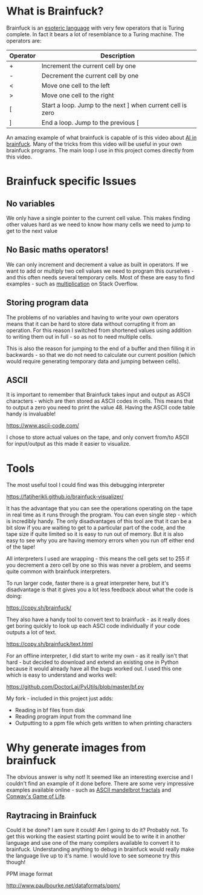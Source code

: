 # What is Brainfuck?

Brainfuck is an [esoteric language](https://esolangs.org/wiki/Brainfuck) with very few operators that is Turing complete. In fact it bears a lot of resemblance to a Turing machine. The operators are:

| Operator | Description |
--- | ---
|+|Increment the current cell by one|
|-|Decrement the current cell by one|
|<|Move one cell to the left|
|>|Move one cell to the right|
|\[|Start a loop. Jump to the next \] when current cell is zero|
|\]|End a loop. Jump to the previous \[|

An amazing example of what brainfuck is capable of is this video about [AI in brainfuck](https://www.youtube.com/watch?v=qK0vmuQib8Y). Many of the tricks from this video will be useful in your own brainfuck programs. The main loop I use in this project comes directly from this video.

# Brainfuck specific Issues

## No variables

We only have a single pointer to the current cell value. This makes finding other values hard as we need to know how many cells we need to jump to get to the next value

## No Basic maths operators!

We can only increment and decrement a value as built in operators. If we want to add or multiply two cell values we need to program this ourselves - and this often needs several temporary cells. Most of these are easy to find examples - such as [multiplication](
https://stackoverflow.com/questions/5165772/code-for-multiplying-two-one-digit-numbers-in-brainfuck) on Stack Overflow.

## Storing program data

The problems of no variables and having to write your own operators means that it can be hard to store data without corrupting it from an operation. For this reason I switched from shortened values using addition to writing them out in full - so as not to need multiple cells.

This is also the reason for jumping to the end of a buffer and then filling it in backwards - so that we do not need to calculate our current position (which would require generating temporary data and jumping between cells).

## ASCII

It is important to remember that Brainfuck takes input and output as ASCII characters - which are then stored as ASCII codes in cells. This means that to output a zero you need to print the value 48. Having the ASCII code table handy is invaluable!

https://www.ascii-code.com/

I chose to store actual values on the tape, and only convert from/to ASCII for input/output as this made it easier to visualize.

# Tools

The most useful tool I could find was this debugging interpreter

https://fatiherikli.github.io/brainfuck-visualizer/

It has the advantage that you can see the operations operating on the tape in real time as it runs through the program. You can even single step - which is incredibly handy. The only disadvantages of this tool are that it can be a bit slow if you are waiting to get to a particular part of the code, and the tape size if quite limited so it is easy to run out of memory. But it is also easy to see why you are having memory errors when you run off either end of the tape!

All interpreters I used are wrapping - this means the cell gets set to 255 if you decrement a zero cell by one so this was never a problem, and seems quite common with brainfuck interpreters.

To run larger code, faster there is a great interpreter here, but it's disadvantage is that it gives you a lot less feedback about what the code is doing:

https://copy.sh/brainfuck/

They also have a handy tool to convert text to brainfuck - as it really does get boring quickly to look up each ASCI code individually if your code outputs a lot of text.

https://copy.sh/brainfuck/text.html

For an offline interpreter, I did start to write my own - as it really isn't that hard - but decided to download and extend an existing one in Python because it would already have all the bugs worked out. I used this one which is easy to understand and works well:

https://github.com/DoctorLai/PyUtils/blob/master/bf.py

My fork - included in this project just adds:

- Reading in bf files from disk
- Reading program input from the command line
- Outputting to a ppm file which gets written to when printing characters 

# Why generate images from brainfuck

The obvious answer is why not! It seemed like an interesting exercise and I couldn't find an example of it done before. There are some very impressive examples available online - such as [ASCII mandelbrot fractals](https://copy.sh/brainfuck/?file=https://copy.sh/brainfuck/prog/mandelbrot.b) and [Conway's Game of Life](https://www.linusakesson.net/programming/brainfuck/index.php).

## Raytracing in Brainfuck

Could it be done? I am sure it could! Am I going to do it? Probably not. To get this working the easiest starting point would be to write it in another language and use one of the many compilers available to convert it to brainfuck. Understanding anything to debug in brainfuck would really make the language live up to it's name. I would love to see someone try this though!



PPM image format

http://www.paulbourke.net/dataformats/ppm/


